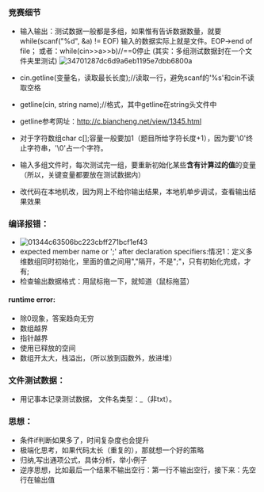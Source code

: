 ### 竞赛细节

* 输入输出：测试数据一般都是多组，如果惟有告诉数据数量，就要while(scanf("%d", &a) != EOF)  输入的数据实际上就是文件。EOP->end of file； 或者：while(cin>>a>>b)//==0停止
(其实：多组测试数据封在一个文件夹里测试)
![34701287dc6d9a6eb1195e7dbb6800a](https://user-images.githubusercontent.com/121871885/221875566-00712b78-cf48-4d60-b0b0-4a473e390499.jpg)

* cin.getline(变量名，读取最长长度);//读取一行，避免scanf的'%s'和cin不读取空格
* getline(cin, string name);//格式，其中getline在string头文件中
* getline参考网址：http://c.biancheng.net/view/1345.html
* 对于字符数组char c[];容量一般要加1（题目所给字符长度+1），因为要'\0'终止字符串，'\0'占一个字符。
* 输入多组文件时，每次测试完一组，要重新初始化某些**含有计算过的值**的变量（所以，关键变量都要放在测试数据内）

* 改代码在本地机改，因为网上不给你输出结果，本地机单步调试，查看输出结果效果

### 编译报错：
* ![01344c63506bc223cbff271bcf1ef43](https://user-images.githubusercontent.com/121871885/221873206-5eb80396-3474-4b0a-8a91-223b39ad7656.jpg)
* expected member name or ';' after declaration specifiers:情况1：定义多维数组同时初始化，里面的值之间用","隔开，不是";"，只有初始化完成，才有;
* 检查输出数据格式：用鼠标拖一下，就知道（鼠标拖蓝）

#### runtime error:
* 除0现象，答案趋向无穷
* 数组越界
* 指针越界
* 使用已释放的空间
* 数组开太大，栈溢出，（所以放到函数外，放进堆）

### 文件测试数据：
* 用记事本记录测试数据， 文件名类型：*_*（非txt）。

### 思想：
* 条件if判断如果多了，时间复杂度也会提升
* 极端化思考，如果代码太长（重复的），那就想一个好的策略
* 归纳,写出通项公式，具体分析，举小例子
* 逆序思想，比如最后一个结果不输出空行：第一行不输出空行，接下来：先空行在输出值
